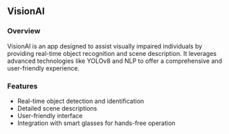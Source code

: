 ## VisionAI

### Overview
VisionAI is an app designed to assist visually impaired individuals by providing real-time object recognition and scene description. It leverages advanced technologies like YOLOv8 and NLP to offer a comprehensive and user-friendly experience. 

### Features
* Real-time object detection and identification
* Detailed scene descriptions
* User-friendly interface
* Integration with smart glasses for hands-free operation
